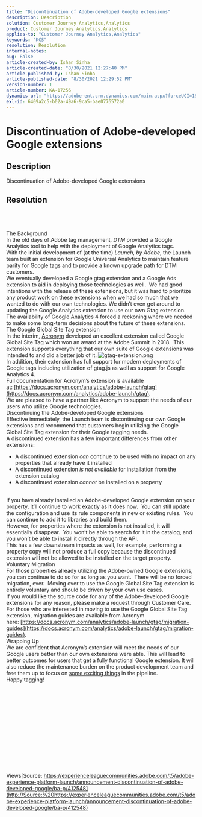 ```yaml
---
title: "Discontinuation of Adobe-developed Google extensions"
description: Description
solution: Customer Journey Analytics,Analytics
product: Customer Journey Analytics,Analytics
applies-to: "Customer Journey Analytics,Analytics"
keywords: "KCS"
resolution: Resolution
internal-notes: 
bug: False
article-created-by: Ishan Sinha
article-created-date: "8/30/2021 12:27:40 PM"
article-published-by: Ishan Sinha
article-published-date: "8/30/2021 12:29:52 PM"
version-number: 1
article-number: KA-17256
dynamics-url: "https://adobe-ent.crm.dynamics.com/main.aspx?forceUCI=1&pagetype=entityrecord&etn=knowledgearticle&id=b93905a8-8d09-ec11-b6e6-00224808d564"
exl-id: 6409a2c5-b02a-49a6-9ca5-bae0776572a0
---
```

# Discontinuation of Adobe-developed Google extensions

## Description


Discontinuation of Adobe-developed Google extensions


## Resolution

<br><br><br>The Background
<br>In the old days of Adobe tag management, *DTM* provided a Google Analytics tool to help with the deployment of Google Analytics tags.
<br>With the initial development of (at the time) *Launch, by Adobe*, the Launch team built an extension for Google Universal Analytics to maintain feature parity for Google tags and to provide a known upgrade path for DTM customers.
<br>We eventually developed a Google gtag extension and a Google Ads extension to aid in deploying those technologies as well.  We had good intentions with the release of these extensions, but it was hard to prioritize any product work on these extensions when we had so much that we wanted to do with our own technologies. We didn’t even get around to updating the Google Analytics extension to use our own Gtag extension. 
<br>The availability of Google Analytics 4 forced a reckoning where we needed to make some long-term decisions about the future of these extensions.
<br>The Google Global Site Tag extension
<br>In the interim, [Acronym](https://www.acronym.com/) developed an excellent extension called Google Global Site Tag which won an award at the Adobe Summit in 2018.  This extension supports everything that our own suite of Google extensions was intended to and did a better job of it.
![gtag-extension.png](https://experienceleaguecommunities.adobe.com/t5/image/serverpage/image-id/32446iD3F68A3559E15F49/image-size/large?v=v2&amp;px=999 "gtag-extension.png")
<br>In addition, their extension has full support for modern deployments of Google tags including utilization of gtag.js as well as support for Google Analytics 4.
<br>Full documentation for Acronym’s extension is available at: [https://docs.acronym.com/analytics/adobe-launch/gtag](https://docs.acronym.com/analytics/adobe-launch/gtag).
<br>We are pleased to have a partner like Acronym to support the needs of our users who utilize Google technologies.
<br>Discontinuing the Adobe-developed Google extensions
<br>Effective immediately, the Launch team is discontinuing our own Google extensions and recommend that customers begin utilizing the Google Global Site Tag extension for their Google tagging needs.
<br>A discontinued extension has a few important differences from other extensions:<br>
- A discontinued extension *can* continue to be used with no impact on any properties that already have it installed
- A discontinued extension *is not available* for installation from the extension catalog
- A discontinued extension *cannot* be installed on a property

<br>If you have already installed an Adobe-developed Google extension on your property, it’ll continue to work exactly as it does now.  You can still update the configuration and use its rule components in new or existing rules.  You can continue to add it to libraries and build them.
<br>However, for properties where the extension is not installed, it will essentially disappear.  You won’t be able to search for it in the catalog, and you won’t be able to install it directly through the API.
<br>This has a few downstream impacts as well, for example, performing a property copy will not produce a full copy because the discontinued extension will not be allowed to be installed on the target property.
<br>Voluntary Migration
<br>For those properties already utilizing the Adobe-owned Google extensions, you can continue to do so for as long as you want.  There will be no forced migration, ever.  Moving over to use the Google Global Site Tag extension is entirely voluntary and should be driven by your own use cases.
<br>If you would like the source code for any of the Adobe-developed Google extensions for any reason, please make a request through Customer Care.
<br>For those who are interested in moving to use the Google Global Site Tag extension, migration guides are available from Acronym here: [https://docs.acronym.com/analytics/adobe-launch/gtag/migration-guides](https://docs.acronym.com/analytics/adobe-launch/gtag/migration-guides).
<br>Wrapping Up
<br>We are confident that Acronym’s extension will meet the needs of our Google users better than our own extensions were able. This will lead to better outcomes for users that get a fully functional Google extension. It will also reduce the maintenance burden on the product development team and free them up to focus on [some exciting things](https://experienceleaguecommunities.adobe.com/t5/adobe-experience-platform-launch/data-collection-roadmap/ba-p/401733) in the pipeline.
<br>Happy tagging!<br><br><br><br><br><br><br><br><br><br><br><br><br><br><br>Views[Source: https://experienceleaguecommunities.adobe.com/t5/adobe-experience-platform-launch/announcement-discontinuation-of-adobe-developed-google/ba-p/412548](http://Source:%20https://experienceleaguecommunities.adobe.com/t5/adobe-experience-platform-launch/announcement-discontinuation-of-adobe-developed-google/ba-p/412548)
